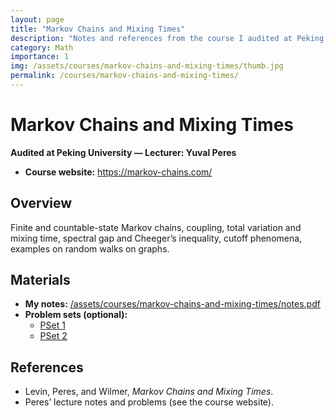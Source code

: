 ```yaml
---
layout: page
title: "Markov Chains and Mixing Times"
description: "Notes and references from the course I audited at Peking University (lecturer: Yuval Peres)."
category: Math
importance: 1
img: /assets/courses/markov-chains-and-mixing-times/thumb.jpg
permalink: /courses/markov-chains-and-mixing-times/
---
```



# Markov Chains and Mixing Times
**Audited at Peking University — Lecturer: Yuval Peres**

- **Course website:** <https://markov-chains.com/>

## Overview
Finite and countable-state Markov chains, coupling, total variation and mixing time, spectral gap and Cheeger’s inequality, cutoff phenomena, examples on random walks on graphs.

## Materials
- **My notes:** [/assets/courses/markov-chains-and-mixing-times/notes.pdf](/assets/courses/markov-chains-and-mixing-times/notes.pdf)
- **Problem sets (optional):**
  - [PSet 1](/assets/courses/markov-chains-and-mixing-times/pset1.pdf)
  - [PSet 2](/assets/courses/markov-chains-and-mixing-times/pset2.pdf)

## References
- Levin, Peres, and Wilmer, *Markov Chains and Mixing Times*.
- Peres’ lecture notes and problems (see the course website).
